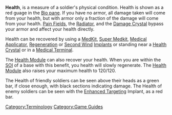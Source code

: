 **Health**, is a measure of a soldier's physical condition. Health is
shown as a red guage in the [Bio
pane](etc/Heads-up_Display.md#Bio_Pane). If you have no armor, all
damage taken will come from your health, but with armor only a fraction
of the damage will come from your health. [Pain
Fields](Pain_Field.md), the [Radiator](../weapons/Radiator.md), and
the [Damage Crystal](../items/Damage_Crystal.md) bypass your armor and
affect your health directly.

Health can be recovered by using a [MedKit](../items/MedKit.md), [Super
Medkit](../items/Super_Medkit.md), [Medical
Applicator](../weapons/Medical_Applicator.md),
[Regeneration](../implants/Regeneration.md) or [Second
Wind](../implants/Second_Wind.md) [Implants](../implants/Implants.md) or
standing near a [Health Crystal](items/Health_Crystal.md) or in a
[Medical Terminal](../items/Medical_Terminal.md).

The [Health Module](items/Health_Module.md) can also recover your
health. When you are within the [SOI](../locations/Sphere_of_Influence.md) of a base with
this benefit, you health will slowly regenerate. The [Health
Module](items/Health_Module.md) also raises your maximum health to
120/120.

The Health of friendly soldiers can be seen above their heads as a green
bar, if close enough, with black sections indicating damage. The Health
of enemy soldiers can be seen with the [Enhanced
Targeting](../implants/Enhanced_Targeting.md) Implant, as a red bar.

[Category:Terminology](Category:Terminology.md) [Category:Game
Guides](Category:Game_Guides.md)
